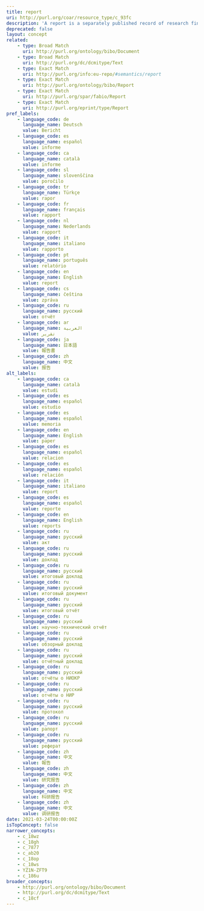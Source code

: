 ```yaml
---
title: report
uri: http://purl.org/coar/resource_type/c_93fc
description: 'A report is a separately published record of research findings, research still in progress, policy developments and events, or other technical findings, usually bearing a report number and sometimes a grant number assigned by the funding agency. Also, an official record of the activities of a committee or corporate entity, the proceedings of a government body, or an investigation by an agency, whether published or private, usually archived or submitted to a higher authority, voluntarily or under mandate. In a more general sense, any formal account of facts or information related to a specific event or phenomenon, sometimes given at regular intervals. [Source: http://lu.com/odlis/odlis_R.cfm#report ]'
deprecated: false
layout: concept
related:
    - type: Broad Match
      uri: http://purl.org/ontology/bibo/Document
    - type: Broad Match
      uri: http://purl.org/dc/dcmitype/Text
    - type: Exact Match
      uri: http://purl.org/info:eu-repo/#semantics/report
    - type: Exact Match
      uri: http://purl.org/ontology/bibo/Report
    - type: Exact Match
      uri: http://purl.org/spar/fabio/Report
    - type: Exact Match
      uri: http://purl.org/eprint/type/Report
pref_labels:
    - language_code: de
      language_name: Deutsch
      value: Bericht
    - language_code: es
      language_name: español
      value: informe
    - language_code: ca
      language_name: català
      value: informe
    - language_code: sl
      language_name: slovenščina
      value: poročilo
    - language_code: tr
      language_name: Türkçe
      value: rapor
    - language_code: fr
      language_name: français
      value: rapport
    - language_code: nl
      language_name: Nederlands
      value: rapport
    - language_code: it
      language_name: italiano
      value: rapporto
    - language_code: pt
      language_name: português
      value: relatório
    - language_code: en
      language_name: English
      value: report
    - language_code: cs
      language_name: čeština
      value: zpráva
    - language_code: ru
      language_name: русский
      value: отчёт
    - language_code: ar
      language_name: العربية
      value: تقرير
    - language_code: ja
      language_name: 日本語
      value: 報告書
    - language_code: zh
      language_name: 中文
      value: 报告
alt_labels:
    - language_code: ca
      language_name: català
      value: estudi
    - language_code: es
      language_name: español
      value: estudio
    - language_code: es
      language_name: español
      value: memoria
    - language_code: en
      language_name: English
      value: paper
    - language_code: es
      language_name: español
      value: relacion
    - language_code: es
      language_name: español
      value: relación
    - language_code: it
      language_name: italiano
      value: report
    - language_code: es
      language_name: español
      value: reporte
    - language_code: en
      language_name: English
      value: reports
    - language_code: ru
      language_name: русский
      value: акт
    - language_code: ru
      language_name: русский
      value: доклад
    - language_code: ru
      language_name: русский
      value: итоговый доклад
    - language_code: ru
      language_name: русский
      value: итоговый документ
    - language_code: ru
      language_name: русский
      value: итоговый отчёт
    - language_code: ru
      language_name: русский
      value: научно-технический отчёт
    - language_code: ru
      language_name: русский
      value: обзорный доклад
    - language_code: ru
      language_name: русский
      value: отчётный доклад
    - language_code: ru
      language_name: русский
      value: отчёты о НИОКР
    - language_code: ru
      language_name: русский
      value: отчёты о НИР
    - language_code: ru
      language_name: русский
      value: протокол
    - language_code: ru
      language_name: русский
      value: рапорт
    - language_code: ru
      language_name: русский
      value: реферат
    - language_code: zh
      language_name: 中文
      value: 報告
    - language_code: zh
      language_name: 中文
      value: 研究报告
    - language_code: zh
      language_name: 中文
      value: 科研报告
    - language_code: zh
      language_name: 中文
      value: 调研报告
date: 2021-03-24T00:00:00Z
isTopConcept: false
narrower_concepts:
    - c_18wz
    - c_18gh
    - c_7877
    - c_ab20
    - c_18op
    - c_18ws
    - YZ1N-ZFT9
    - c_186u
broader_concepts:
    - http://purl.org/ontology/bibo/Document
    - http://purl.org/dc/dcmitype/Text
    - c_18cf
---
```



